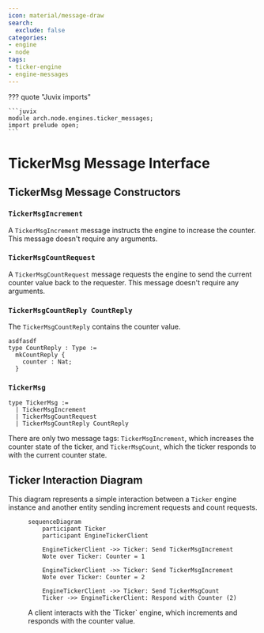 ```yaml
---
icon: material/message-draw
search:
  exclude: false
categories:
- engine
- node
tags:
- ticker-engine
- engine-messages
---
```


??? quote "Juvix imports"

    ```juvix
    module arch.node.engines.ticker_messages;
    import prelude open;
    ```

# TickerMsg Message Interface

## TickerMsg Message Constructors

### `TickerMsgIncrement`

A `TickerMsgIncrement` message instructs the engine to increase the counter.
This message doesn't require any arguments.

### `TickerMsgCountRequest`

A `TickerMsgCountRequest` message requests the engine to send the current counter value back to
the requester. This message doesn't require any arguments.

### `TickerMsgCountReply CountReply`

The `TickerMsgCountReply` contains the counter value.

```
asdfasdf
type CountReply : Type :=
  mkCountReply {
    counter : Nat;
  }
```

### `TickerMsg`

<!-- --8<-- [start:TickerMsg] -->
```juvix
type TickerMsg :=
  | TickerMsgIncrement
  | TickerMsgCountRequest
  | TickerMsgCountReply CountReply
```
<!-- --8<-- [end:TickerMsg] -->

There are only two message tags: `TickerMsgIncrement`, which increases the counter
state of the ticker, and `TickerMsgCount`, which the ticker responds to with the current
counter state.

## Ticker Interaction Diagram

This diagram represents a simple interaction between a `Ticker` engine instance
and another entity sending increment requests and count requests.

<!-- --8<-- [start:message-sequence-diagram] -->
<figure markdown="span">

```mermaid
sequenceDiagram
    participant Ticker
    participant EngineTickerClient

    EngineTickerClient ->> Ticker: Send TickerMsgIncrement
    Note over Ticker: Counter = 1

    EngineTickerClient ->> Ticker: Send TickerMsgIncrement
    Note over Ticker: Counter = 2

    EngineTickerClient ->> Ticker: Send TickerMsgCount
    Ticker ->> EngineTickerClient: Respond with Counter (2)
```

<figcaption markdown="span">
A client interacts with the `Ticker` engine, which increments and responds with the counter value.
</figcaption>
</figure>
